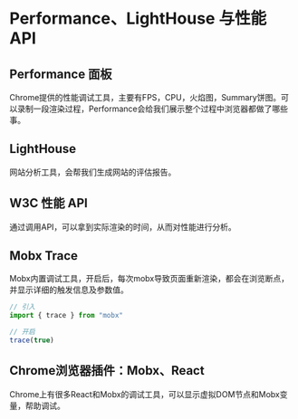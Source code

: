 # Performance、LightHouse 与性能 API

## Performance 面板

Chrome提供的性能调试工具，主要有FPS，CPU，火焰图，Summary饼图。可以录制一段渲染过程，Performance会给我们展示整个过程中浏览器都做了哪些事。

## LightHouse

网站分析工具，会帮我们生成网站的评估报告。

## W3C 性能 API

通过调用API，可以拿到实际渲染的时间，从而对性能进行分析。

## Mobx Trace

Mobx内置调试工具，开启后，每次mobx导致页面重新渲染，都会在浏览断点，并显示详细的触发信息及参数值。

```js
// 引入
import { trace } from "mobx"

// 开启
trace(true)
```

## Chrome浏览器插件：Mobx、React

Chrome上有很多React和Mobx的调试工具，可以显示虚拟DOM节点和Mobx变量，帮助调试。
